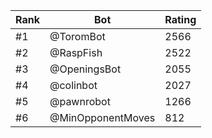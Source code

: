 Rank|Bot|Rating
---|---|---
#1|@ToromBot|2566
#2|@RaspFish|2522
#3|@OpeningsBot|2055
#4|@colinbot|2027
#5|@pawnrobot|1266
#6|@MinOpponentMoves|812
